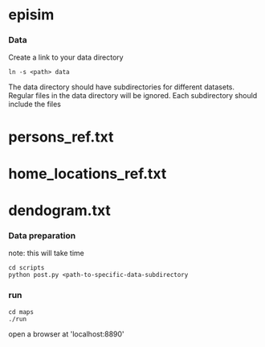 # episim

### Data
Create a link to your data directory
```
ln -s <path> data
```
The data directory should have subdirectories for different datasets. Regular files in the data directory will be ignored. Each subdirectory should include the files
# persons_ref.txt
# home_locations_ref.txt 
# dendogram.txt

### Data preparation
note: this will take time
```
cd scripts
python post.py <path-to-specific-data-subdirectory
```

### run
```
cd maps
./run
```

open a browser at 'localhost:8890'
